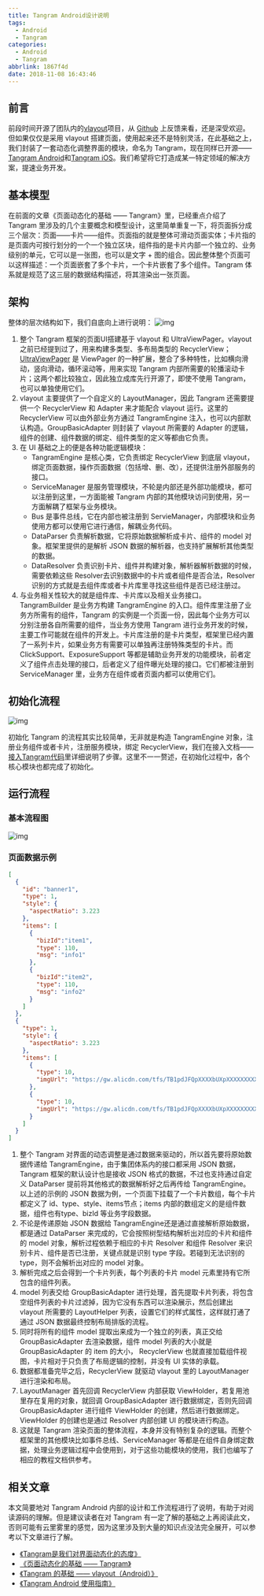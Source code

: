 ```yaml
---
title: Tangram Android设计说明
tags:
  - Android
  - Tangram
categories:
  - Android
  - Tangram
abbrlink: 1867f4d
date: 2018-11-08 16:43:46
---
```


## 前言

前段时间开源了团队内的[vlayout](http://pingguohe.net/2017/02/28/vlayout-design.html)项目，从 [Github](https://github.com/alibaba/vlayout) 上反馈来看，还是深受欢迎。 但如果仅仅是采用 vlayout 搭建页面，使用起来还不是特别灵活，在此基础之上，我们封装了一套动态化调整界面的模块，命名为 Tangram，现在同样已开源——[Tangram Android](https://github.com/alibaba/Tangram-Android)和[Tangram iOS](https://github.com/alibaba/Tangram-iOS)。我们希望将它打造成某一特定领域的解决方案，提速业务开发。

## 基本模型

在前面的文章《页面动态化的基础 —— Tangram》里，已经重点介绍了 Tangram 里涉及的几个主要概念和模型设计，这里简单重复一下，将页面拆分成三个层次：页面——卡片——组件。页面指的就是整体可滑动页面实体；卡片指的是页面内可按行划分的一个一个独立区块，组件指的是卡片内部一个独立的、业务级别的单元，它可以是一张图，也可以是文字 + 图的组合。因此整体整个页面可以这样描述：一个页面嵌套了多个卡片，一个卡片嵌套了多个组件。Tangram 体系就是规范了这三层的数据结构描述，将其渲染出一张页面。

<!--more-->

## 架构

整体的层次结构如下，我们自底向上进行说明： ![img](https://gw.alicdn.com/tfs/TB1MrvuQpXXXXXsaXXXXXXXXXXX-632-627.png)

1. 整个 Tangram 框架的页面UI搭建基于 vlayout 和 UltraViewPager。vlayout 之前已经提到过了，用来构建多类型、多布局类型的 RecyclerView；[UltraViewPager](https://github.com/alibaba/UltraViewPager) 是 ViewPager 的一种扩展，整合了多种特性，比如横向滑动，竖向滑动，循环滚动等，用来实现 Tangram 内部所需要的轮播滚动卡片；这两个都比较独立，因此独立成库先行开源了，即使不使用 Tangram，也可以单独使用它们。
2. vlayout 主要提供了一个自定义的 LayoutManager，因此 Tangram 还需要提供一个 RecyclerView 和 Adapter 来才能配合 vlayout 运行。这里的 RecyclerView 可以由外部业务方通过 TangramEngine 注入，也可以内部默认构造。GroupBasicAdapter 则封装了 vlayout 所需要的 Adapter 的逻辑，组件的创建、组件数据的绑定、组件类型的定义等都由它负责。
3. 在 UI 基础之上的便是各种功能逻辑模块：
   - TangramEngine 是核心类，它负责绑定 RecyclerView 到底层 vlayout，绑定页面数据，操作页面数据（包括增、删、改），还提供注册外部服务的接口。
   - ServiceManager 是服务管理模块，不轮是内部还是外部功能模块，都可以注册到这里，一方面能被 Tangram 内部的其他模块访问到使用，另一方面解耦了框架与业务模块。
   - Bus 是事件总线，它在内部也被注册到 ServieManager，内部模块和业务使用方都可以使用它进行通信，解耦业务代码。
   - DataParser 负责解析数据，它将原始数据解析成卡片、组件的 model 对象。框架里提供的是解析 JSON 数据的解析器，也支持扩展解析其他类型的数据。
   - DataResolver 负责识别卡片、组件并构建对象，解析器解析数据的时候，需要依赖这些 Resolver去识别数据中的卡片或者组件是否合法，Resolver 识别的方式就是去组件库或者卡片库里寻找这些组件是否已经注册过。
4. 与业务相关性较大的就是组件库、卡片库以及相关业务接口。TangramBuilder 是业务方构建 TangramEngine 的入口。组件库里注册了业务方所需有的组件，Tangram 的实例是一个页面一份，因此每个业务方可以分别注册各自所需要的组件，当业务方使用 Tangram 进行业务开发的时候，主要工作可能就在组件的开发上。卡片库注册的是卡片类型，框架里已经内置了一系列卡片，如果业务方有需要可以单独再注册特殊类型的卡片。而 ClickSupport、ExposureSupport 等都是辅助业务开发的功能模块，前者定义了组件点击处理的接口，后者定义了组件曝光处理的接口。它们都被注册到 ServiceManager 里，业务方在组件或者页面内都可以使用它们。

## 初始化流程

![img](https://gw.alicdn.com/tfs/TB1.9bKQpXXXXaeXFXXXXXXXXXX-1182-610.png)

初始化 Tangram 的流程其实比较简单，无非就是构造 TangramEngine 对象，注册业务组件或者卡片，注册服务模块，绑定 RecyclerView，我们在接入文档——[接入Tangram代码](http://tangram.pingguohe.net/docs/android/access-tangram)里详细说明了步骤。这里不一一赘述，在初始化过程中，各个核心模块也都完成了初始化。

## 运行流程

### 基本流程图

![img](https://gw.alicdn.com/tfs/TB1sSYQQpXXXXcLXFXXXXXXXXXX-1287-1217.png)

### 页面数据示例

```json
[
  {
    "id": "banner1",
    "type": 1,
    "style": {
      "aspectRatio": 3.223
    },
    "items": [
      {
        "bizId":"item1",
        "type": 110,
        "msg": "info1"
      },
      {
        "bizId":"item2",
        "type": 110,
        "msg": "info2"
      }
    ]
  },
  {
    "type": 1,
    "style": {
      "aspectRatio": 3.223
    },
    "items": [
      {
        "type": 10,
        "imgUrl": "https://gw.alicdn.com/tfs/TB1pdJFQpXXXXbUXpXXXXXXXXXX-750-243.png"
      },
      {
        "type": 10,
        "imgUrl": "https://gw.alicdn.com/tfs/TB1pdJFQpXXXXbUXpXXXXXXXXXX-750-243.png"
      }
    ]
  }
]
```

1. 整个 Tangram 对界面的动态调整是通过数据来驱动的，所以首先要将原始数据传递给 TangramEngine，由于集团体系内的接口都采用 JSON 数据，Tangram 框架的默认设计也是接收 JSON 格式的数据，不过也支持通过自定义 DataParser 提前将其他格式的数据解析好之后再传给 TangramEngine。以上述的示例的 JSON 数据为例，一个页面下挂载了一个卡片数组，每个卡片都定义了 id、type、style、items节点；items 内部的数组定义的是组件数据，组件也有type、bizId 等业务字段数据。
2. 不论是传递原始 JSON 数据给 TangramEngine还是通过直接解析原始数据，都是通过 DataParser 来完成的，它会按照树型结构解析出对应的卡片和组件的 model 对象，解析过程依赖于相应的卡片 Resolver 和组件 Resolver 来识别卡片、组件是否已注册，关键点就是识别 type 字段。若碰到无法识别的 type，则不会解析出对应的 model 对象。
3. 解析完成之后会得到一个卡片列表，每个列表的卡片 model 元素里持有它所包含的组件列表。
4. model 列表交给 GroupBasicAdapter 进行处理，首先提取卡片列表，将包含空组件列表的卡片过滤掉，因为它没有东西可以渲染展示，然后创建出 vlayout 所需要的 LayoutHelper 列表，设置它们的样式属性，这样就打通了通过 JSON 数据最终控制布局排版的流程。
5. 同时将所有的组件 model 提取出来成为一个独立的列表，真正交给 GroupBasicAdapter 去渲染数据，组件 model 列表的大小就是 GroupBasicAdapter 的 item 的大小， RecyclerView 也就直接加载组件视图，卡片相对于只负责了布局逻辑的控制，并没有 UI 实体的承载。
6. 数据都准备完毕之后，RecyclerView 就驱动 vlayout 里的 LayoutManager 进行渲染和布局。
7. LayoutManager 首先回调 RecyclerView 内部获取 ViewHolder，若复用池里存在复用的对象，就回调 GroupBasicAdapter 进行数据绑定，否则先回调 GroupBasicAdapter 进行组件 ViewHolder 的创建，然后进行数据绑定。ViewHolder 的创建也是通过 Resolver 内部创建 UI 的模块进行构造。
8. 这就是 Tangram 渲染页面的整体流程，本身并没有特别复杂的逻辑。而整个框架里的其他模块比如事件总线、ServiceManager 等都是在组件自身绑定数据，处理业务逻辑过程中会使用到，对于这些功能模块的使用，我们也编写了相应的教程文档供参考。

## 相关文章

本文简要地对 Tangram Android 内部的设计和工作流程进行了说明，有助于对阅读源码的理解。但是建议读者在对 Tangram 有一定了解的基础之上再阅读此文，否则可能有云里雾里的感觉，因为这里涉及到大量的知识点没法完全展开，可以参考以下文章进行了解。

- [《Tangram是我们对界面动态化的态度》](https://zhangmiao.cc/posts/57a68464.html)
- [《页面动态化的基础 —— Tangram》](https://zhangmiao.cc/posts/2ee0ad3d.html)
- [《Tangram 的基础 —— vlayout（Android）》](https://zhangmiao.cc/posts/df690640.html)
- [《Tangram Android 使用指南》](http://tangram.pingguohe.net/docs/android/access-tangram)